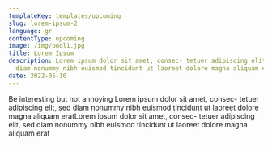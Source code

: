 ```yaml
---
templateKey: templates/upcoming
slug: lorem-ipsum-2
language: gr
contentType: upcoming
image: /img/pool1.jpg
title: Lorem Ipsum
description: Lorem ipsum dolor sit amet, consec- tetuer adipiscing elit, sed
  diam nonummy nibh euismod tincidunt ut laoreet dolore magna aliquam erat
date: 2022-05-10
---
```

Be interesting but not annoying Lorem ipsum dolor sit amet, consec- tetuer adipiscing elit, sed diam nonummy nibh euismod tincidunt ut laoreet dolore magna aliquam eratLorem ipsum dolor sit amet, consec- tetuer adipiscing elit, sed diam nonummy nibh euismod tincidunt ut laoreet dolore magna aliquam erat